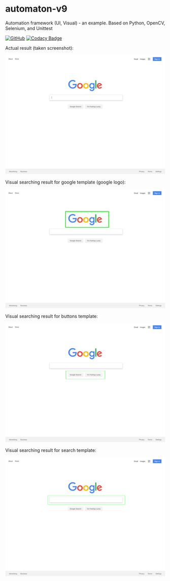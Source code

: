 # automaton-v9

Automation framework (UI, Visual) - an example. Based on Python, OpenCV, Selenium, and Unittest

[![GitHub](https://img.shields.io/github/license/mashape/apistatus.svg)](https://github.com/BurhanH/automaton-v9/blob/master/LICENSE)
[![Codacy Badge](https://api.codacy.com/project/badge/Grade/7cdc286cad594d3ab1cec707c33007bf)](https://app.codacy.com/app/BurhanH/automaton-v9?utm_source=github.com&utm_medium=referral&utm_content=BurhanH/automaton-v9&utm_campaign=Badge_Grade_Settings)


Actual result (taken screenshot):

![alt text](https://github.com/BurhanH/automaton-v9/raw/master/results_example/home_page.png "Actual result for home page") <br>

Visual searching result for google template (google logo):

![alt text](https://github.com/BurhanH/automaton-v9/raw/master/results_example/google_template_result.png "Result for google logo template") <br>

Visual searching result for buttons template:

![alt text](https://github.com/BurhanH/automaton-v9/raw/master/results_example/buttons_template_result.png "Result for buttons") <br>

Visual searching result for search template:

![alt text](https://github.com/BurhanH/automaton-v9/raw/master/results_example/search_template_result.png "Result for google search text field") <br>
